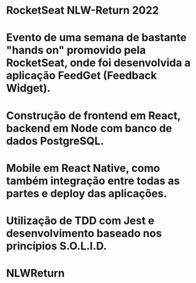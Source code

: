 # RocketSeat NLW-Return 2022

# Evento de uma semana de bastante "hands on" promovido pela RocketSeat, onde foi desenvolvida a aplicação FeedGet (Feedback Widget).

# Construção de frontend em React, backend em Node com banco de dados PostgreSQL.

# Mobile em React Native, como também integração entre todas as partes e deploy das aplicações.

# Utilização de TDD com Jest e desenvolvimento baseado nos princípios S.O.L.I.D.
# NLWReturn
